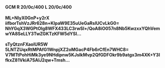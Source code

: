 #### GCM R 20/0c/400 L 20/0c/400
**ML+NlyX0GnP+y2rX**<br/>**iifborTshVzJRr628n+KIpaW9E35uUeGaRslUCvLkG0=**<br/>**NhYGqX3WGPtOIg8WFX433LC3rwSl+/QoA8iO057n8Nb5KwzxxYQhVemwYA8SeLLY3TwZGKTzKFW5dYSI...**<br/><br/>
**sTyQtznFXaolUR5W**<br/>**5LNTZUqxRtMPAfG1WnpjXZ2oMGacP4Fb6rCfEn7WHC8=**<br/>**V7MTtPohHiMk3ye9NHdipnw5KJslkMvp2QfGDFOkr9b9atgx3m4XK+Y3IfkxZ81VkiA7SAlJ2qw+Tmsh...**